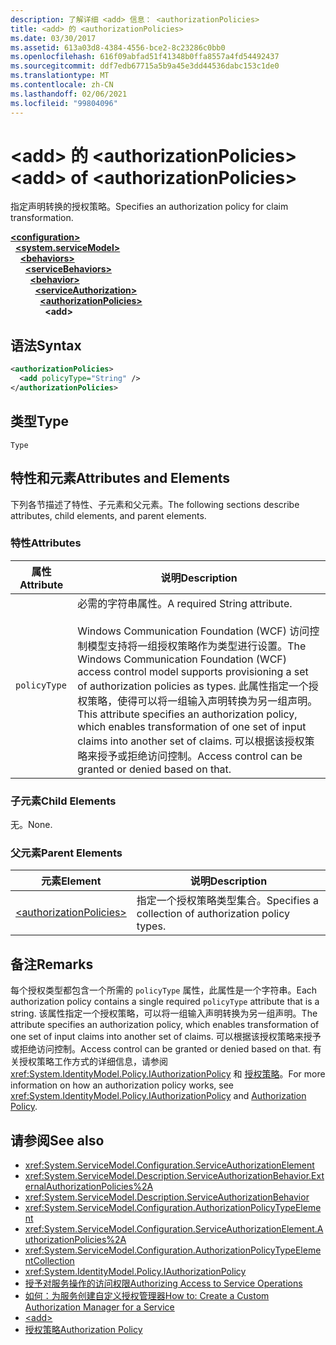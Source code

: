```yaml
---
description: 了解详细 <add> 信息： <authorizationPolicies>
title: <add> 的 <authorizationPolicies>
ms.date: 03/30/2017
ms.assetid: 613a03d8-4384-4556-bce2-8c23286c0bb0
ms.openlocfilehash: 616f09abfad51f41348b0ffa8557a4fd54492437
ms.sourcegitcommit: ddf7edb67715a5b9a45e3dd44536dabc153c1de0
ms.translationtype: MT
ms.contentlocale: zh-CN
ms.lasthandoff: 02/06/2021
ms.locfileid: "99804096"
---
```

# <a name="add-of-authorizationpolicies"></a><span data-ttu-id="74558-103">\<add> 的 \<authorizationPolicies></span><span class="sxs-lookup"><span data-stu-id="74558-103">\<add> of \<authorizationPolicies></span></span>

<span data-ttu-id="74558-104">指定声明转换的授权策略。</span><span class="sxs-lookup"><span data-stu-id="74558-104">Specifies an authorization policy for claim transformation.</span></span>  
  
[**\<configuration>**](../configuration-element.md)\
&nbsp;&nbsp;[**\<system.serviceModel>**](system-servicemodel.md)\
&nbsp;&nbsp;&nbsp;&nbsp;[**\<behaviors>**](behaviors.md)\
&nbsp;&nbsp;&nbsp;&nbsp;&nbsp;&nbsp;[**\<serviceBehaviors>**](servicebehaviors.md)\
&nbsp;&nbsp;&nbsp;&nbsp;&nbsp;&nbsp;&nbsp;&nbsp;[**\<behavior>**](behavior-of-servicebehaviors.md)\
&nbsp;&nbsp;&nbsp;&nbsp;&nbsp;&nbsp;&nbsp;&nbsp;&nbsp;&nbsp;[**\<serviceAuthorization>**](serviceauthorization-element.md)\
&nbsp;&nbsp;&nbsp;&nbsp;&nbsp;&nbsp;&nbsp;&nbsp;&nbsp;&nbsp;&nbsp;&nbsp;[**\<authorizationPolicies>**](authorizationpolicies.md)\
&nbsp;&nbsp;&nbsp;&nbsp;&nbsp;&nbsp;&nbsp;&nbsp;&nbsp;&nbsp;&nbsp;&nbsp;&nbsp;&nbsp;**\<add>**  
  
## <a name="syntax"></a><span data-ttu-id="74558-105">语法</span><span class="sxs-lookup"><span data-stu-id="74558-105">Syntax</span></span>  
  
```xml  
<authorizationPolicies>
  <add policyType="String" />
</authorizationPolicies>
```  
  
## <a name="type"></a><span data-ttu-id="74558-106">类型</span><span class="sxs-lookup"><span data-stu-id="74558-106">Type</span></span>  

 `Type`  
  
## <a name="attributes-and-elements"></a><span data-ttu-id="74558-107">特性和元素</span><span class="sxs-lookup"><span data-stu-id="74558-107">Attributes and Elements</span></span>  

 <span data-ttu-id="74558-108">下列各节描述了特性、子元素和父元素。</span><span class="sxs-lookup"><span data-stu-id="74558-108">The following sections describe attributes, child elements, and parent elements.</span></span>  
  
### <a name="attributes"></a><span data-ttu-id="74558-109">特性</span><span class="sxs-lookup"><span data-stu-id="74558-109">Attributes</span></span>  
  
|<span data-ttu-id="74558-110">属性</span><span class="sxs-lookup"><span data-stu-id="74558-110">Attribute</span></span>|<span data-ttu-id="74558-111">说明</span><span class="sxs-lookup"><span data-stu-id="74558-111">Description</span></span>|  
|---------------|-----------------|  
|`policyType`|<span data-ttu-id="74558-112">必需的字符串属性。</span><span class="sxs-lookup"><span data-stu-id="74558-112">A required String attribute.</span></span><br /><br /> <span data-ttu-id="74558-113">Windows Communication Foundation (WCF) 访问控制模型支持将一组授权策略作为类型进行设置。</span><span class="sxs-lookup"><span data-stu-id="74558-113">The Windows Communication Foundation (WCF) access control model supports provisioning a set of authorization policies as types.</span></span> <span data-ttu-id="74558-114">此属性指定一个授权策略，使得可以将一组输入声明转换为另一组声明。</span><span class="sxs-lookup"><span data-stu-id="74558-114">This attribute specifies an authorization policy, which enables transformation of one set of input claims into another set of claims.</span></span> <span data-ttu-id="74558-115">可以根据该授权策略来授予或拒绝访问控制。</span><span class="sxs-lookup"><span data-stu-id="74558-115">Access control can be granted or denied based on that.</span></span>|  
  
### <a name="child-elements"></a><span data-ttu-id="74558-116">子元素</span><span class="sxs-lookup"><span data-stu-id="74558-116">Child Elements</span></span>  

 <span data-ttu-id="74558-117">无。</span><span class="sxs-lookup"><span data-stu-id="74558-117">None.</span></span>  
  
### <a name="parent-elements"></a><span data-ttu-id="74558-118">父元素</span><span class="sxs-lookup"><span data-stu-id="74558-118">Parent Elements</span></span>  
  
|<span data-ttu-id="74558-119">元素</span><span class="sxs-lookup"><span data-stu-id="74558-119">Element</span></span>|<span data-ttu-id="74558-120">说明</span><span class="sxs-lookup"><span data-stu-id="74558-120">Description</span></span>|  
|-------------|-----------------|  
|[\<authorizationPolicies>](authorizationpolicies.md)|<span data-ttu-id="74558-121">指定一个授权策略类型集合。</span><span class="sxs-lookup"><span data-stu-id="74558-121">Specifies a collection of authorization policy types.</span></span>|  
  
## <a name="remarks"></a><span data-ttu-id="74558-122">备注</span><span class="sxs-lookup"><span data-stu-id="74558-122">Remarks</span></span>  

 <span data-ttu-id="74558-123">每个授权类型都包含一个所需的 `policyType` 属性，此属性是一个字符串。</span><span class="sxs-lookup"><span data-stu-id="74558-123">Each authorization policy contains a single required `policyType` attribute that is a string.</span></span> <span data-ttu-id="74558-124">该属性指定一个授权策略，可以将一组输入声明转换为另一组声明。</span><span class="sxs-lookup"><span data-stu-id="74558-124">The attribute specifies an authorization policy, which enables transformation of one set of input claims into another set of claims.</span></span> <span data-ttu-id="74558-125">可以根据该授权策略来授予或拒绝访问控制。</span><span class="sxs-lookup"><span data-stu-id="74558-125">Access control can be granted or denied based on that.</span></span> <span data-ttu-id="74558-126">有关授权策略工作方式的详细信息，请参阅 <xref:System.IdentityModel.Policy.IAuthorizationPolicy> 和 [授权策略](../../../wcf/samples/authorization-policy.md)。</span><span class="sxs-lookup"><span data-stu-id="74558-126">For more information on how an authorization policy works, see <xref:System.IdentityModel.Policy.IAuthorizationPolicy> and [Authorization Policy](../../../wcf/samples/authorization-policy.md).</span></span>  
  
## <a name="see-also"></a><span data-ttu-id="74558-127">请参阅</span><span class="sxs-lookup"><span data-stu-id="74558-127">See also</span></span>

- <xref:System.ServiceModel.Configuration.ServiceAuthorizationElement>
- <xref:System.ServiceModel.Description.ServiceAuthorizationBehavior.ExternalAuthorizationPolicies%2A>
- <xref:System.ServiceModel.Description.ServiceAuthorizationBehavior>
- <xref:System.ServiceModel.Configuration.AuthorizationPolicyTypeElement>
- <xref:System.ServiceModel.Configuration.ServiceAuthorizationElement.AuthorizationPolicies%2A>
- <xref:System.ServiceModel.Configuration.AuthorizationPolicyTypeElementCollection>
- <xref:System.IdentityModel.Policy.IAuthorizationPolicy>
- [<span data-ttu-id="74558-128">授予对服务操作的访问权限</span><span class="sxs-lookup"><span data-stu-id="74558-128">Authorizing Access to Service Operations</span></span>](../../../wcf/samples/authorizing-access-to-service-operations.md)
- [<span data-ttu-id="74558-129">如何：为服务创建自定义授权管理器</span><span class="sxs-lookup"><span data-stu-id="74558-129">How to: Create a Custom Authorization Manager for a Service</span></span>](../../../wcf/extending/how-to-create-a-custom-authorization-manager-for-a-service.md)
- [\<add>](add-of-authorizationpolicies.md)
- [<span data-ttu-id="74558-130">授权策略</span><span class="sxs-lookup"><span data-stu-id="74558-130">Authorization Policy</span></span>](../../../wcf/samples/authorization-policy.md)
